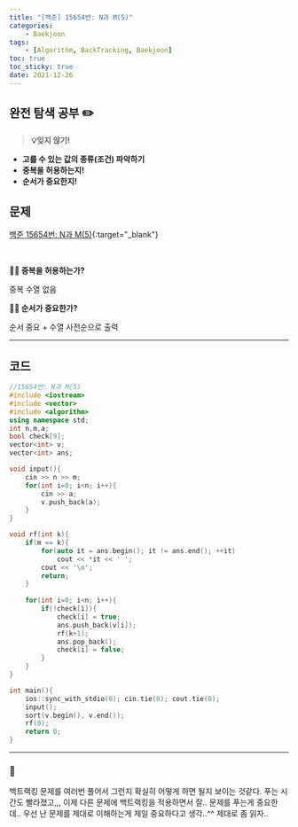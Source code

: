 ```yaml
---
title: "[백준] 15654번: N과 M(5)"
categories:
    - Baekjoon
tags:
    - [Algorithm, BackTracking, Baekjoon]
toc: true
toc_sticky: true
date: 2021-12-26
---
```



## 완전 탐색 공부 ✏️


> **💡잊지 않기!**
- **고를 수 있는 값의 종류(조건) 파악하기**
- **중복을 허용하는지!**
- **순서가 중요한지!**


## 문제

[백준 15654번: N과 M(5)](https://www.acmicpc.net/problem/15654){:target="_blank"}


<br>

**🎅🏻 중복을 허용하는가?**

중복 수열 없음

**🎅🏻 순서가 중요한가?**

순서 중요 + 수열 사전순으로 출력


---


## 코드

```cpp
//15654번: N과 M(5)
#include <iostream>
#include <vector>
#include <algorithm>
using namespace std;
int n,m,a;
bool check[9];
vector<int> v;
vector<int> ans;

void input(){
    cin >> n >> m;
    for(int i=0; i<n; i++){
        cin >> a;
        v.push_back(a);
    }
}

void rf(int k){
    if(m == k){
        for(auto it = ans.begin(); it != ans.end(); ++it)
            cout << *it << ' ';
        cout << '\n';
        return;
    }
    
    for(int i=0; i<n; i++){
        if(!check[i]){
            check[i] = true;
            ans.push_back(v[i]);
            rf(k+1);
            ans.pop_back();
            check[i] = false;
        }
    }
}

int main(){
    ios::sync_with_stdio(0); cin.tie(0); cout.tie(0);
    input();
    sort(v.begin(), v.end());
    rf(0);
    return 0;
}
``` 

---

### 🍒 
백트랙킹 문제를 여러번 풀어서 그런지 확실히 어떻게 하면 될지 보이는 것같다. 푸는 시간도 빨라졌고,,, 이제 다른 문제에 백트랙킹을 적용하면서 잘.. 문제를 푸는게 중요한데.. 우선 난 문제를 제대로 이해하는게 제일 중요하다고 생각..^^ 제대로 좀 읽자..